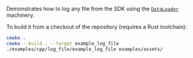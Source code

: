 <!--[metadata]
title = "Log file example"
-->

Demonstrates how to log any file from the SDK using the [`DataLoader`](https://www.rerun.io/docs/reference/data-loaders/overview) machinery.

To build it from a checkout of the repository (requires a Rust toolchain):
```bash
cmake .
cmake --build . --target example_log_file
./examples/cpp/log_file/example_log_file examples/assets/
```
